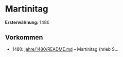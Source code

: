 # Martinitag

**Ersterwähnung:** 1480

## Vorkommen
- 1480: [jahre/1480/README.md](../jahre/1480/README.md) – Martinitag \{hrieb S...
